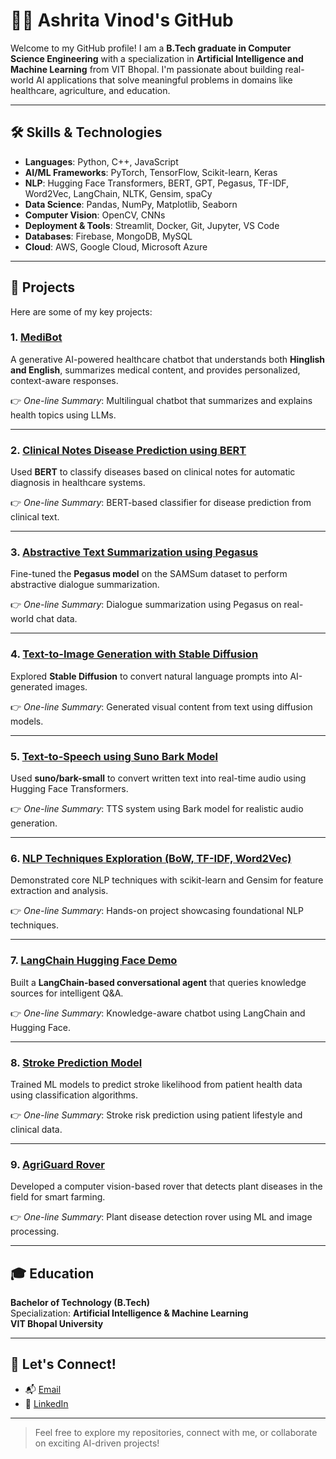 # 👩‍💻 Ashrita Vinod's GitHub

Welcome to my GitHub profile! I am a **B.Tech graduate in Computer Science Engineering** with a specialization in **Artificial Intelligence and Machine Learning** from VIT Bhopal. I'm passionate about building real-world AI applications that solve meaningful problems in domains like healthcare, agriculture, and education.

---

## 🛠️ Skills & Technologies

- **Languages**: Python, C++, JavaScript  
- **AI/ML Frameworks**: PyTorch, TensorFlow, Scikit-learn, Keras  
- **NLP**: Hugging Face Transformers, BERT, GPT, Pegasus, TF-IDF, Word2Vec, LangChain, NLTK, Gensim, spaCy  
- **Data Science**: Pandas, NumPy, Matplotlib, Seaborn  
- **Computer Vision**: OpenCV, CNNs  
- **Deployment & Tools**: Streamlit, Docker, Git, Jupyter, VS Code  
- **Databases**: Firebase, MongoDB, MySQL  
- **Cloud**: AWS, Google Cloud, Microsoft Azure  

---

## 🚀 Projects

Here are some of my key projects:

### 1. [MediBot](https://github.com/Ashritavinod/MediBot_Hinglish_English)
A generative AI-powered healthcare chatbot that understands both **Hinglish and English**, summarizes medical content, and provides personalized, context-aware responses.

👉 *One-line Summary*: Multilingual chatbot that summarizes and explains health topics using LLMs.

---

### 2. [Clinical Notes Disease Prediction using BERT](https://github.com/Ashritavinod/Clinical-notes-diagnosis-prediction)
Used **BERT** to classify diseases based on clinical notes for automatic diagnosis in healthcare systems.

👉 *One-line Summary*: BERT-based classifier for disease prediction from clinical text.

---

### 3. [Abstractive Text Summarization using Pegasus](https://github.com/Ashritavinod/Abstractive-Text-Summarization-using-Pegasus-and-SAMSum-Dataset)
Fine-tuned the **Pegasus model** on the SAMSum dataset to perform abstractive dialogue summarization.

👉 *One-line Summary*: Dialogue summarization using Pegasus on real-world chat data.

---

### 4. [Text-to-Image Generation with Stable Diffusion](https://github.com/Ashritavinod/Text-to-Image-Generation-with-Stable-Diffusion)
Explored **Stable Diffusion** to convert natural language prompts into AI-generated images.

👉 *One-line Summary*: Generated visual content from text using diffusion models.

---

### 5. [Text-to-Speech using Suno Bark Model](https://github.com/Ashritavinod/Text-to-Speech-using-Suno-Bark-Model-Hugging-Face-Transformers-)
Used **suno/bark-small** to convert written text into real-time audio using Hugging Face Transformers.

👉 *One-line Summary*: TTS system using Bark model for realistic audio generation.

---

### 6. [NLP Techniques Exploration (BoW, TF-IDF, Word2Vec)](https://github.com/Ashritavinod/NLP-Techniques-Exploration-Bag-of-Words-TF-IDF-and-Word2Vec)
Demonstrated core NLP techniques with scikit-learn and Gensim for feature extraction and analysis.

👉 *One-line Summary*: Hands-on project showcasing foundational NLP techniques.

---

### 7. [LangChain Hugging Face Demo](https://github.com/Ashritavinod/langchain-huggingface-demo)
Built a **LangChain-based conversational agent** that queries knowledge sources for intelligent Q&A.

👉 *One-line Summary*: Knowledge-aware chatbot using LangChain and Hugging Face.

---

### 8. [Stroke Prediction Model](https://github.com/Ashritavinod/Stroke-Prediction-)
Trained ML models to predict stroke likelihood from patient health data using classification algorithms.

👉 *One-line Summary*: Stroke risk prediction using patient lifestyle and clinical data.

---

### 9. [AgriGuard Rover](https://github.com/Ashritavinod/Agriguard-Rover)
Developed a computer vision-based rover that detects plant diseases in the field for smart farming.

👉 *One-line Summary*: Plant disease detection rover using ML and image processing.

---

## 🎓 Education

**Bachelor of Technology (B.Tech)**  
Specialization: **Artificial Intelligence & Machine Learning**  
**VIT Bhopal University**

---

## 💬 Let's Connect!

- 📬 [Email](mailto:ashritavinod21@email.com)
- 💼 [LinkedIn](https://www.linkedin.com/in/ashrita-vinod-209b37251)

---

> Feel free to explore my repositories, connect with me, or collaborate on exciting AI-driven projects!
